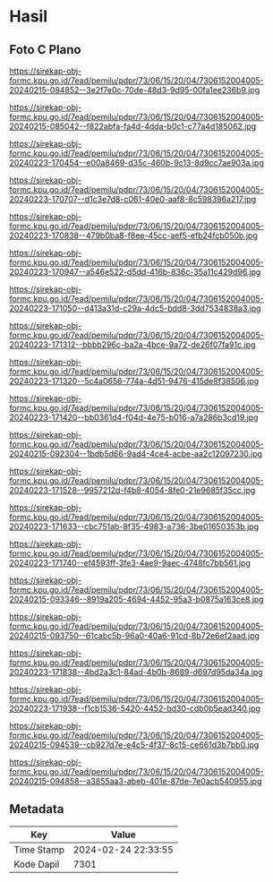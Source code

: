 # Hasil

## Foto C Plano

https://sirekap-obj-formc.kpu.go.id/7ead/pemilu/pdpr/73/06/15/20/04/7306152004005-20240215-084852--3e2f7e0c-70de-48d3-9d95-00fa1ee236b9.jpg

https://sirekap-obj-formc.kpu.go.id/7ead/pemilu/pdpr/73/06/15/20/04/7306152004005-20240215-085042--f822abfa-fa4d-4dda-b0c1-c77a4d185062.jpg

https://sirekap-obj-formc.kpu.go.id/7ead/pemilu/pdpr/73/06/15/20/04/7306152004005-20240223-170454--e00a8469-d35c-460b-9c13-8d9cc7ae903a.jpg

https://sirekap-obj-formc.kpu.go.id/7ead/pemilu/pdpr/73/06/15/20/04/7306152004005-20240223-170707--d1c3e7d8-c061-40e0-aaf8-8c598396a217.jpg

https://sirekap-obj-formc.kpu.go.id/7ead/pemilu/pdpr/73/06/15/20/04/7306152004005-20240223-170838--479b0ba8-f8ee-45cc-aef5-efb24fcb050b.jpg

https://sirekap-obj-formc.kpu.go.id/7ead/pemilu/pdpr/73/06/15/20/04/7306152004005-20240223-170947--a546e522-d5dd-416b-836c-35a11c429d96.jpg

https://sirekap-obj-formc.kpu.go.id/7ead/pemilu/pdpr/73/06/15/20/04/7306152004005-20240223-171050--d413a31d-c29a-4dc5-bdd8-3dd7534838a3.jpg

https://sirekap-obj-formc.kpu.go.id/7ead/pemilu/pdpr/73/06/15/20/04/7306152004005-20240223-171312--bbbb296c-ba2a-4bce-9a72-de26f07fa91c.jpg

https://sirekap-obj-formc.kpu.go.id/7ead/pemilu/pdpr/73/06/15/20/04/7306152004005-20240223-171320--5c4a0656-774a-4d51-9476-415de8f38506.jpg

https://sirekap-obj-formc.kpu.go.id/7ead/pemilu/pdpr/73/06/15/20/04/7306152004005-20240223-171420--bb0361d4-f04d-4e75-b016-a7a286b3cd19.jpg

https://sirekap-obj-formc.kpu.go.id/7ead/pemilu/pdpr/73/06/15/20/04/7306152004005-20240215-092304--1bdb5d66-9ad4-4ce4-acbe-aa2c12097230.jpg

https://sirekap-obj-formc.kpu.go.id/7ead/pemilu/pdpr/73/06/15/20/04/7306152004005-20240223-171528--9957212d-f4b8-4054-8fe0-21e9685f35cc.jpg

https://sirekap-obj-formc.kpu.go.id/7ead/pemilu/pdpr/73/06/15/20/04/7306152004005-20240223-171633--cbc751ab-8f35-4983-a736-3be01650353b.jpg

https://sirekap-obj-formc.kpu.go.id/7ead/pemilu/pdpr/73/06/15/20/04/7306152004005-20240223-171740--ef4593ff-3fe3-4ae9-9aec-4748fc7bb561.jpg

https://sirekap-obj-formc.kpu.go.id/7ead/pemilu/pdpr/73/06/15/20/04/7306152004005-20240215-093346--8919a205-4694-4452-95a3-b0875a163ce8.jpg

https://sirekap-obj-formc.kpu.go.id/7ead/pemilu/pdpr/73/06/15/20/04/7306152004005-20240215-093750--61cabc5b-96a0-40a6-91cd-8b72e6ef2aad.jpg

https://sirekap-obj-formc.kpu.go.id/7ead/pemilu/pdpr/73/06/15/20/04/7306152004005-20240223-171838--4bd2a3c1-84ad-4b0b-8689-d697d95da34a.jpg

https://sirekap-obj-formc.kpu.go.id/7ead/pemilu/pdpr/73/06/15/20/04/7306152004005-20240223-171938--f1cb1536-5420-4452-bd30-cdb0b5ead340.jpg

https://sirekap-obj-formc.kpu.go.id/7ead/pemilu/pdpr/73/06/15/20/04/7306152004005-20240215-094539--cb927d7e-e4c5-4f37-8c15-ce661d3b7bb0.jpg

https://sirekap-obj-formc.kpu.go.id/7ead/pemilu/pdpr/73/06/15/20/04/7306152004005-20240215-094858--a3855aa3-abeb-401e-87de-7e0acb540955.jpg


## Metadata

| Key        | Value               |
| ---------- | ------------------- |
| Time Stamp | 2024-02-24 22:33:55 |
| Kode Dapil | 7301                |



